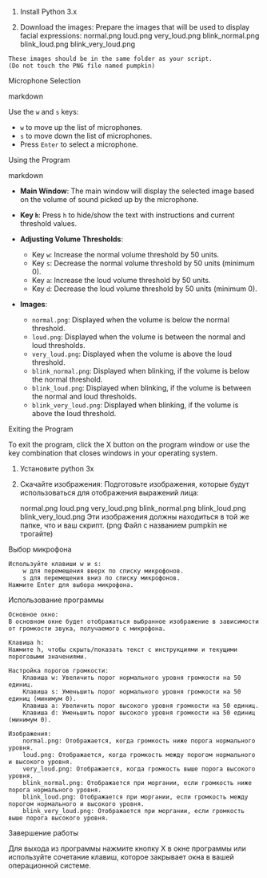 1.    Install Python 3.x

2.    Download the images:
    Prepare the images that will be used to display facial expressions:
        normal.png
        loud.png
        very_loud.png
        blink_normal.png
        blink_loud.png
        blink_very_loud.png

    These images should be in the same folder as your script.
    (Do not touch the PNG file named pumpkin)

Microphone Selection

markdown

Use the `w` and `s` keys:
- `w` to move up the list of microphones.
- `s` to move down the list of microphones.
- Press `Enter` to select a microphone.

Using the Program

markdown

- **Main Window**:
  The main window will display the selected image based on the volume of sound picked up by the microphone.

- **Key `h`**:
  Press `h` to hide/show the text with instructions and current threshold values.

- **Adjusting Volume Thresholds**:
    - Key `w`: Increase the normal volume threshold by 50 units.
    - Key `s`: Decrease the normal volume threshold by 50 units (minimum 0).
    - Key `a`: Increase the loud volume threshold by 50 units.
    - Key `d`: Decrease the loud volume threshold by 50 units (minimum 0).

- **Images**:
    - `normal.png`: Displayed when the volume is below the normal threshold.
    - `loud.png`: Displayed when the volume is between the normal and loud thresholds.
    - `very_loud.png`: Displayed when the volume is above the loud threshold.
    - `blink_normal.png`: Displayed when blinking, if the volume is below the normal threshold.
    - `blink_loud.png`: Displayed when blinking, if the volume is between the normal and loud thresholds.
    - `blink_very_loud.png`: Displayed when blinking, if the volume is above the loud threshold.

Exiting the Program

To exit the program, click the X button on the program window or use the key combination that closes windows in your operating system.

1. Установите python 3x

2. Скачайте изображения:
Подготовьте изображения, которые будут использоваться для отображения выражений лица:

    normal.png
    loud.png
    very_loud.png
    blink_normal.png
    blink_loud.png
    blink_very_loud.png
    Эти изображения должны находиться в той же папке, что и ваш скрипт.
	(png Файл с названием pumpkin не трогайте)
	
Выбор микрофона

    Используйте клавиши w и s:
        w для перемещения вверх по списку микрофонов.
        s для перемещения вниз по списку микрофонов.
    Нажмите Enter для выбора микрофона.

Использование программы

    Основное окно:
    В основном окне будет отображаться выбранное изображение в зависимости от громкости звука, получаемого с микрофона.

    Клавиша h:
    Нажмите h, чтобы скрыть/показать текст с инструкциями и текущими пороговыми значениями.

    Настройка порогов громкости:
        Клавиша w: Увеличить порог нормального уровня громкости на 50 единиц.
        Клавиша s: Уменьшить порог нормального уровня громкости на 50 единиц (минимум 0).
        Клавиша a: Увеличить порог высокого уровня громкости на 50 единиц.
        Клавиша d: Уменьшить порог высокого уровня громкости на 50 единиц (минимум 0).

    Изображения:
        normal.png: Отображается, когда громкость ниже порога нормального уровня.
        loud.png: Отображается, когда громкость между порогом нормального и высокого уровня.
        very_loud.png: Отображается, когда громкость выше порога высокого уровня.
        blink_normal.png: Отображается при моргании, если громкость ниже порога нормального уровня.
        blink_loud.png: Отображается при моргании, если громкость между порогом нормального и высокого уровня.
        blink_very_loud.png: Отображается при моргании, если громкость выше порога высокого уровня.

Завершение работы

Для выхода из программы нажмите кнопку X в окне программы или используйте сочетание клавиш, которое закрывает окна в вашей операционной системе.
